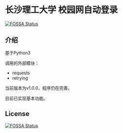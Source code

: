 # 长沙理工大学 校园网自动登录
[![FOSSA Status](https://app.fossa.com/api/projects/git%2Bgithub.com%2Feigeen%2Fcsust-cn-autologin.svg?type=shield)](https://app.fossa.com/projects/git%2Bgithub.com%2Feigeen%2Fcsust-cn-autologin?ref=badge_shield)



## 介绍

基于Python3

调用的外部模块：

- requests
- retrying

当前版本为v1.0.0，程序仍在完善。

目前已实现基本功能。

## License
[![FOSSA Status](https://app.fossa.com/api/projects/git%2Bgithub.com%2Feigeen%2Fcsust-cn-autologin.svg?type=large)](https://app.fossa.com/projects/git%2Bgithub.com%2Feigeen%2Fcsust-cn-autologin?ref=badge_large)